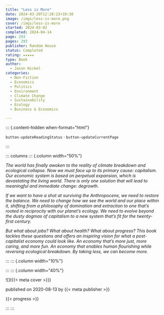```yaml
---
title: "Less is More"
date: 2024-03-20T12:28:23+10:30
image: /imgs/less-is-more.png
cover: /imgs/less-is-more
started: 2024-03-02
completed: 2024-04-14
page: 293
pages: 293
publisher: Random House
status: Completed
rating: ★★★★★
type: Book
author:
  - Jason Hickel
categories:
  - Non-Fiction
  - Economics
  - Politics
  - Environment
  - Climate Change
  - Sustainability
  - Ecology
  - Business & Economics

---
```


::: {.content-hidden when-format="html"}

`button-updateReadingStatus`  · `button-updateCurrentPage`

:::

::: columns
::: {.column width="50%"}

*The world has finally awoken to the reality of climate breakdown and ecological collapse. Now we must face up to its primary cause: capitalism. Our economic system is based on perpetual expansion, which is devastating the living world. There is only one solution that will lead to meaningful and immediate change: degrowth.*
  
*If we want to have a shot at surviving the Anthropocene, we need to restore the balance. We need to change how we see the world and our place within it, shifting from a philosophy of domination and extraction to one that’s rooted in reciprocity with our planet’s ecology. We need to evolve beyond the dusty dogmas of capitalism to a new system that’s fit for the twenty-first century.*  
  
*But what about jobs? What about health? What about progress? This book tackles these questions and offers an inspiring vision for what a post-capitalist economy could look like. An economy that’s more just, more caring, and more fun. An economy that enables human flourishing while reversing ecological breakdown. By taking less, we can become more.*

:::
::: {.column width="10%"}
<!-- empty column to create gap -->
:::
::: {.column width="40%"}

![]({{< meta cover >}})

published on 2020-08-13 by {{< meta publisher >}}

{{< progress >}}

:::
:::